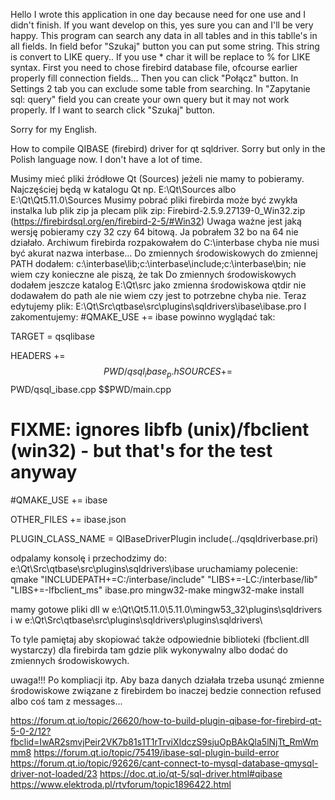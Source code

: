 Hello
I wrote this application in one day because need for one use and I didn't finish. If you want develop on this, yes sure you can and I'll be very happy.
This program can search any data in all tables and in this tablle's in all fields. In field befor "Szukaj" button you can put some string. This string is convert to LIKE query.. If you use * char it will be replace to % for LIKE syntax. First you need to chose firebird database file, ofcourse earlier properly fill connection fields... Then you can click "Połącz" button. In Settings 2 tab you can exclude some table from searching. In "Zapytanie sql: query" field you can create your own query but it may not work properly. If I want to search click "Szukaj" button.

Sorry for my English.

How to compile QIBASE (firebird) driver for qt sqldriver. Sorry but only in the Polish language now. I don't have a lot of time.

Musimy mieć pliki źródłowe Qt (Sources) jeżeli nie mamy to pobieramy. Najczęściej będą w katalogu Qt np. E:\Qt\Sources albo E:\Qt\Qt5.11.0\Sources
Musimy pobrać pliki firebirda może być zwykła instalka lub plik zip ja plecam plik zip: Firebird-2.5.9.27139-0_Win32.zip (https://firebirdsql.org/en/firebird-2-5/#Win32)
Uwaga ważne jest jaką wersję pobieramy czy 32 czy 64 bitową. Ja pobrałem 32 bo na 64 nie działało.
Archiwum firebirda rozpakowałem do C:\interbase chyba nie musi być akurat nazwa interbase...
Do zmiennych środowiskowych do zmiennej PATH dodałem: c:\interbase\lib;c:\interbase\include;c:\interbase\bin; nie wiem czy konieczne ale piszą, że tak
Do zmiennych środowiskowych dodałem jeszcze katalog E:\Qt\src jako zmienna środowiskowa qtdir nie dodawałem do path ale nie wiem czy jest to potrzebne chyba nie.
Teraz edytujemy plik: E:\Qt\Src\qtbase\src\plugins\sqldrivers\ibase\ibase.pro
I zakomentujemy: #QMAKE_USE += ibase
powinno wyglądać tak:

TARGET = qsqlibase

HEADERS += $$PWD/qsql_ibase_p.h
SOURCES += $$PWD/qsql_ibase.cpp $$PWD/main.cpp

# FIXME: ignores libfb (unix)/fbclient (win32) - but that's for the test anyway
#QMAKE_USE += ibase

OTHER_FILES += ibase.json

PLUGIN_CLASS_NAME = QIBaseDriverPlugin
include(../qsqldriverbase.pri)

odpalamy konsolę i przechodzimy do: e:\Qt\Src\qtbase\src\plugins\sqldrivers\ibase
uruchamiamy polecenie: 
qmake "INCLUDEPATH+=C:/interbase/include" "LIBS+=-LC:/interbase/lib" "LIBS+=-lfbclient_ms" ibase.pro
mingw32-make
mingw32-make install

mamy gotowe pliki dll w e:\Qt\Qt5.11.0\5.11.0\mingw53_32\plugins\sqldrivers i w e:\Qt\Src\qtbase\src\plugins\sqldrivers\plugins\sqldrivers\

To tyle pamiętaj aby skopiować także odpowiednie biblioteki (fbclient.dll wystarczy) dla firebirda tam gdzie plik wykonywalny albo dodać do zmiennych środowiskowych.

uwaga!!! Po kompliacji itp. Aby baza danych działała trzeba usunąć zmienne środowiskowe związane z firebirdem bo inaczej bedzie connection refused albo coś tam z messages...

https://forum.qt.io/topic/26620/how-to-build-plugin-qibase-for-firebird-qt-5-0-2/12?fbclid=IwAR2smvjPeir2VK7b81s1T1rTrviXIdczS9sjuOpBAkQla5lNjTt_RmWmmm8
https://forum.qt.io/topic/75419/ibase-sql-plugin-build-error
https://forum.qt.io/topic/92626/cant-connect-to-mysql-database-qmysql-driver-not-loaded/23
https://doc.qt.io/qt-5/sql-driver.html#qibase
https://www.elektroda.pl/rtvforum/topic1896422.html